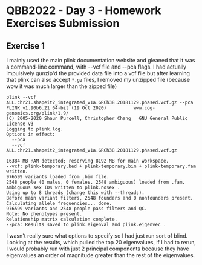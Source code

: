 # QBB2022 - Day 3 - Homework Exercises Submission

## Exercise 1 
I mainly used the main plink documentation website and gleaned that it was a command-line command, with --vcf file and --pca flags. I had actually impulsively gunzip'd the provided data file into a vcf file but after learning that plink can also accept `*.gz` files, I removed my unzipped file (because wow it was much larger than the zipped file)

```
plink --vcf ALL.chr21.shapeit2_integrated_v1a.GRCh38.20181129.phased.vcf.gz --pca
PLINK v1.90b6.21 64-bit (19 Oct 2020)          www.cog-genomics.org/plink/1.9/
(C) 2005-2020 Shaun Purcell, Christopher Chang   GNU General Public License v3
Logging to plink.log.
Options in effect:
  --pca
  --vcf ALL.chr21.shapeit2_integrated_v1a.GRCh38.20181129.phased.vcf.gz

16384 MB RAM detected; reserving 8192 MB for main workspace.
--vcf: plink-temporary.bed + plink-temporary.bim + plink-temporary.fam written.
976599 variants loaded from .bim file.
2548 people (0 males, 0 females, 2548 ambiguous) loaded from .fam.
Ambiguous sex IDs written to plink.nosex .
Using up to 8 threads (change this with --threads).
Before main variant filters, 2548 founders and 0 nonfounders present.
Calculating allele frequencies... done.
976599 variants and 2548 people pass filters and QC.
Note: No phenotypes present.
Relationship matrix calculation complete.
--pca: Results saved to plink.eigenval and plink.eigenvec .
```
I wasn't really sure what options to specify so I had just run sort of blind. Looking at the results, which pulled the top 20 eigenvalues, if I had to rerun, I would probably run with just 2 principal components because they have eigenvalues an order of magnitude greater than the rest of the eigenvalues. 



